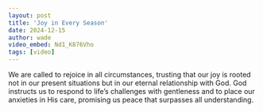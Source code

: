 ```yaml
---
layout: post
title: 'Joy in Every Season'
date: 2024-12-15
author: wade
video_embed: Nd1_K876Vho
tags: [video]
---
```


We are called to rejoice in all circumstances, trusting that our joy is rooted not in our present situations but in our eternal relationship with God. God instructs us to respond to life’s challenges with gentleness and to place our anxieties in His care, promising us peace that surpasses all understanding.

